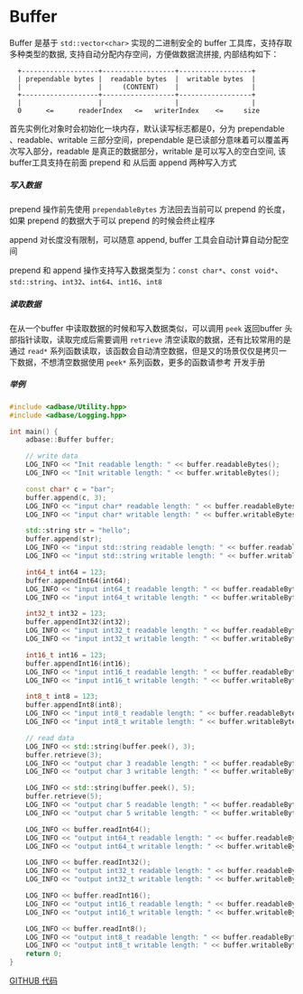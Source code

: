 # Buffer

Buffer 是基于 `std::vector<char>` 实现的二进制安全的 buffer 工具库，支持存取多种类型的数据, 支持自动分配内存空间，方便做数据流拼接, 内部结构如下：

```
  +-------------------+------------------+------------------+
  | prependable bytes |  readable bytes  |  writable bytes  |
  |                   |     (CONTENT)    |                  |
  +-------------------+------------------+------------------+
  |                   |                  |                  |
  0      <=      readerIndex   <=   writerIndex    <=     size
```

首先实例化对象时会初始化一块内存，默认读写标志都是0，分为 prependable 、readable、writable 三部分空间，prependable 是已读部分意味着可以覆盖再次写入部分，readable 是真正的数据部分，writable 是可以写入的空白空间, 该 buffer工具支持在前面 prepend 和 从后面 append 两种写入方式

##### 写入数据

prepend 操作前先使用 `prependableBytes` 方法回去当前可以 prepend 的长度，如果 prepend 的数据大于可以 prepend 的时候会终止程序

append 对长度没有限制，可以随意 append, buffer 工具会自动计算自动分配空间

prepend 和 append 操作支持写入数据类型为：`const char*`、`const void*`、`std::string`、`int32`、`int64`、`int16`、`int8` 

##### 读取数据

在从一个buffer 中读取数据的时候和写入数据类似，可以调用 `peek` 返回buffer 头部指针读取，读取完成后需要调用 `retrieve` 清空读取的数据，还有比较常用的是通过 `read*` 系列函数读取，该函数会自动清空数据，但是又的场景仅仅是拷贝一下数据，不想清空数据使用 `peek*` 系列函数，更多的函数请参考 开发手册


##### 举例

```cpp
#include <adbase/Utility.hpp>
#include <adbase/Logging.hpp>

int main() {
    adbase::Buffer buffer;

    // write data
    LOG_INFO << "Init readable length: " << buffer.readableBytes();
    LOG_INFO << "Init writable length: " << buffer.writableBytes();

    const char* c = "bar";
    buffer.append(c, 3);
    LOG_INFO << "input char* readable length: " << buffer.readableBytes();
    LOG_INFO << "input char* writable length: " << buffer.writableBytes();

    std::string str = "hello";
    buffer.append(str);
    LOG_INFO << "input std::string readable length: " << buffer.readableBytes();
    LOG_INFO << "input std::string writable length: " << buffer.writableBytes();

    int64_t int64 = 123;
    buffer.appendInt64(int64);
    LOG_INFO << "input int64_t readable length: " << buffer.readableBytes();
    LOG_INFO << "input int64_t writable length: " << buffer.writableBytes();

    int32_t int32 = 123;
    buffer.appendInt32(int32);
    LOG_INFO << "input int32_t readable length: " << buffer.readableBytes();
    LOG_INFO << "input int32_t writable length: " << buffer.writableBytes();

    int16_t int16 = 123;
    buffer.appendInt16(int16);
    LOG_INFO << "input int16_t readable length: " << buffer.readableBytes();
    LOG_INFO << "input int16_t writable length: " << buffer.writableBytes();

    int8_t int8 = 123;
    buffer.appendInt8(int8);
    LOG_INFO << "input int8_t readable length: " << buffer.readableBytes();
    LOG_INFO << "input int8_t writable length: " << buffer.writableBytes();

    // read data
    LOG_INFO << std::string(buffer.peek(), 3);
    buffer.retrieve(3);
    LOG_INFO << "output char 3 readable length: " << buffer.readableBytes();
    LOG_INFO << "output char 3 writable length: " << buffer.writableBytes();

    LOG_INFO << std::string(buffer.peek(), 5);
    buffer.retrieve(5);
    LOG_INFO << "output char 5 readable length: " << buffer.readableBytes();
    LOG_INFO << "output char 5 writable length: " << buffer.writableBytes();

    LOG_INFO << buffer.readInt64();
    LOG_INFO << "output int64_t readable length: " << buffer.readableBytes();
    LOG_INFO << "output int64_t writable length: " << buffer.writableBytes();

    LOG_INFO << buffer.readInt32();
    LOG_INFO << "output int32_t readable length: " << buffer.readableBytes();
    LOG_INFO << "output int32_t writable length: " << buffer.writableBytes();

    LOG_INFO << buffer.readInt16();
    LOG_INFO << "output int16_t readable length: " << buffer.readableBytes();
    LOG_INFO << "output int16_t writable length: " << buffer.writableBytes();

    LOG_INFO << buffer.readInt8();
    LOG_INFO << "output int8_t readable length: " << buffer.readableBytes();
    LOG_INFO << "output int8_t writable length: " << buffer.writableBytes();
    return 0;
}
```

[GITHUB 代码](https://github.com/weiboad/adbase/blob/master/example/buffer.cpp)
